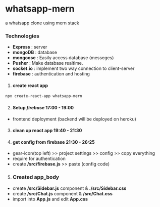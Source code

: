 # whatsapp-mern
a whatsapp clone using mern stack

### Technologies
  + **Express** : server
  + **mongoDB** : database
  + **mongoose** : Easily access database (messeges)
  + **Pusher** : Make database realtime. 
  + **socket.io** : implement two way connection to client-server
  + **firebase** : authentication and hosting

1. #### create react app ####
  ```javascript
  npx create-react-app whatsapp-mern
  ```
2. #### Setup *firebase* 17:00 - 19:00 
  + frontend deployment (backend will be deployed on heroku)
  
3. #### clean up react app 19:40 - 21:30

4. #### get config from firebase 21:30 - 26:25 
  + gear-icon(top left) >> project settings >> config >> copy everything
  + require for authentication
  + create **/src/firebase.js** >> paste (config code)

5. ### Created app_body
  + create **/src/Sidebar.js** component & **./src/Sidebar.css**
  + create **/src/Chat.js** component & **/src/Chat.css**
  + import into **App.js** and edit **App.css**
